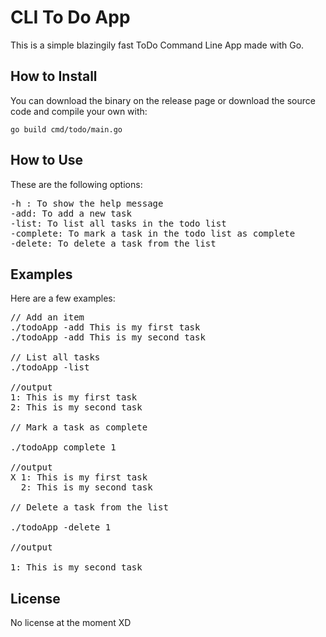 # CLI To Do App

This is a simple blazingily fast ToDo Command Line App made with Go.

## How to Install

You can download the binary on the release page or download the source code and
compile your own with:

`go build cmd/todo/main.go`

## How to Use

These are the following options:

<pre>
-h : To show the help message
-add: To add a new task
-list: To list all tasks in the todo list
-complete: To mark a task in the todo list as complete
-delete: To delete a task from the list
</pre>

## Examples

Here are a few examples:

<pre>
// Add an item
./todoApp -add This is my first task
./todoApp -add This is my second task

// List all tasks
./todoApp -list

//output
1: This is my first task
2: This is my second task

// Mark a task as complete

./todoApp complete 1

//output
X 1: This is my first task
  2: This is my second task

// Delete a task from the list

./todoApp -delete 1

//output

1: This is my second task
</pre>

## License

No license at the moment XD

